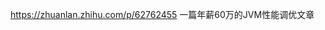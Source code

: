 



https://zhuanlan.zhihu.com/p/62762455
一篇年薪60万的JVM性能调优文章














































































